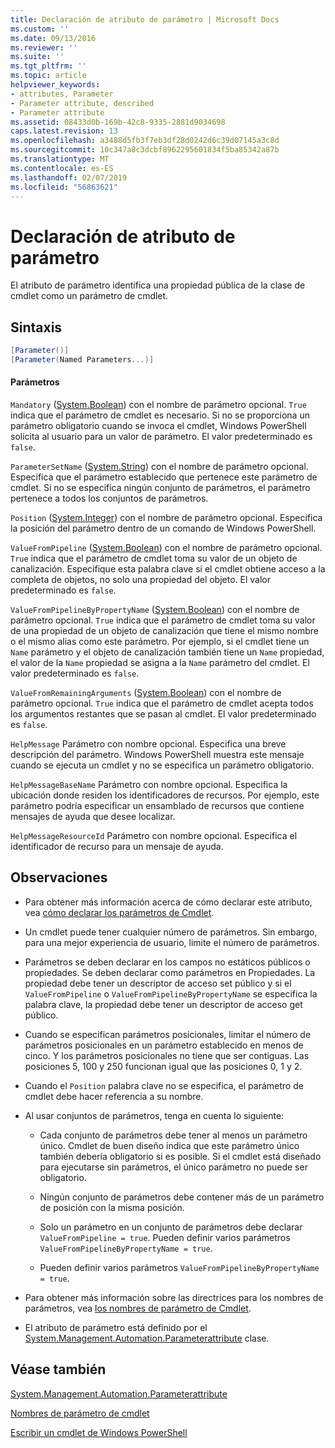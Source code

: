 ```yaml
---
title: Declaración de atributo de parámetro | Microsoft Docs
ms.custom: ''
ms.date: 09/13/2016
ms.reviewer: ''
ms.suite: ''
ms.tgt_pltfrm: ''
ms.topic: article
helpviewer_keywords:
- attributes, Parameter
- Parameter attribute, described
- Parameter attribute
ms.assetid: 08433d0b-169b-42c8-9335-2881d9034698
caps.latest.revision: 13
ms.openlocfilehash: a3488d5fb3f7eb3df28d0242d6c39d07145a3c8d
ms.sourcegitcommit: 10c347a8c3dcbf8962295601834f5ba85342a87b
ms.translationtype: MT
ms.contentlocale: es-ES
ms.lasthandoff: 02/07/2019
ms.locfileid: "56863621"
---
```

# <a name="parameter-attribute-declaration"></a>Declaración de atributo de parámetro

El atributo de parámetro identifica una propiedad pública de la clase de cmdlet como un parámetro de cmdlet.

## <a name="syntax"></a>Sintaxis

```csharp
[Parameter()]
[Parameter(Named Parameters...)]
```

#### <a name="parameters"></a>Parámetros

`Mandatory` ([System.Boolean](/dotnet/api/System.Boolean)) con el nombre de parámetro opcional. `True` indica que el parámetro de cmdlet es necesario. Si no se proporciona un parámetro obligatorio cuando se invoca el cmdlet, Windows PowerShell solicita al usuario para un valor de parámetro. El valor predeterminado es `false`.

`ParameterSetName` ([System.String](/dotnet/api/System.String)) con el nombre de parámetro opcional. Especifica que el parámetro establecido que pertenece este parámetro de cmdlet. Si no se especifica ningún conjunto de parámetros, el parámetro pertenece a todos los conjuntos de parámetros.

`Position` ([System.Integer](/dotnet/api/System.Integer)) con el nombre de parámetro opcional. Especifica la posición del parámetro dentro de un comando de Windows PowerShell.

`ValueFromPipeline` ([System.Boolean](/dotnet/api/System.Boolean)) con el nombre de parámetro opcional. `True` indica que el parámetro de cmdlet toma su valor de un objeto de canalización. Especifique esta palabra clave si el cmdlet obtiene acceso a la completa de objetos, no solo una propiedad del objeto. El valor predeterminado es `false`.

`ValueFromPipelineByPropertyName` ([System.Boolean](/dotnet/api/System.Boolean)) con el nombre de parámetro opcional. `True` indica que el parámetro de cmdlet toma su valor de una propiedad de un objeto de canalización que tiene el mismo nombre o el mismo alias como este parámetro. Por ejemplo, si el cmdlet tiene un `Name` parámetro y el objeto de canalización también tiene un `Name` propiedad, el valor de la `Name` propiedad se asigna a la `Name` parámetro del cmdlet. El valor predeterminado es `false`.

`ValueFromRemainingArguments` ([System.Boolean](/dotnet/api/System.Boolean)) con el nombre de parámetro opcional. `True` indica que el parámetro de cmdlet acepta todos los argumentos restantes que se pasan al cmdlet. El valor predeterminado es `false`.

`HelpMessage` Parámetro con nombre opcional. Especifica una breve descripción del parámetro. Windows PowerShell muestra este mensaje cuando se ejecuta un cmdlet y no se especifica un parámetro obligatorio.

`HelpMessageBaseName` Parámetro con nombre opcional. Especifica la ubicación donde residen los identificadores de recursos. Por ejemplo, este parámetro podría especificar un ensamblado de recursos que contiene mensajes de ayuda que desee localizar.

`HelpMessageResourceId` Parámetro con nombre opcional. Especifica el identificador de recurso para un mensaje de ayuda.

## <a name="remarks"></a>Observaciones

- Para obtener más información acerca de cómo declarar este atributo, vea [cómo declarar los parámetros de Cmdlet](./how-to-declare-cmdlet-parameters.md).

- Un cmdlet puede tener cualquier número de parámetros. Sin embargo, para una mejor experiencia de usuario, limite el número de parámetros.

- Parámetros se deben declarar en los campos no estáticos públicos o propiedades. Se deben declarar como parámetros en Propiedades. La propiedad debe tener un descriptor de acceso set público y si el `ValueFromPipeline` o `ValueFromPipelineByPropertyName` se especifica la palabra clave, la propiedad debe tener un descriptor de acceso get público.

- Cuando se especifican parámetros posicionales, limitar el número de parámetros posicionales en un parámetro establecido en menos de cinco. Y los parámetros posicionales no tiene que ser contiguas. Las posiciones 5, 100 y 250 funcionan igual que las posiciones 0, 1 y 2.

- Cuando el `Position` palabra clave no se especifica, el parámetro de cmdlet debe hacer referencia a su nombre.

- Al usar conjuntos de parámetros, tenga en cuenta lo siguiente:

    - Cada conjunto de parámetros debe tener al menos un parámetro único. Cmdlet de buen diseño indica que este parámetro único también debería obligatorio si es posible. Si el cmdlet está diseñado para ejecutarse sin parámetros, el único parámetro no puede ser obligatorio.

    - Ningún conjunto de parámetros debe contener más de un parámetro de posición con la misma posición.

    - Solo un parámetro en un conjunto de parámetros debe declarar `ValueFromPipeline = true`. Pueden definir varios parámetros `ValueFromPipelineByPropertyName = true`.

    - Pueden definir varios parámetros `ValueFromPipelineByPropertyName = true`.

- Para obtener más información sobre las directrices para los nombres de parámetros, vea [los nombres de parámetro de Cmdlet](standard-cmdlet-parameter-names-and-types.md).

- El atributo de parámetro está definido por el [System.Management.Automation.Parameterattribute](/dotnet/api/System.Management.Automation.ParameterAttribute) clase.

## <a name="see-also"></a>Véase también

[System.Management.Automation.Parameterattribute](/dotnet/api/System.Management.Automation.ParameterAttribute)

[Nombres de parámetro de cmdlet](standard-cmdlet-parameter-names-and-types.md)

[Escribir un cmdlet de Windows PowerShell](./writing-a-windows-powershell-cmdlet.md)
